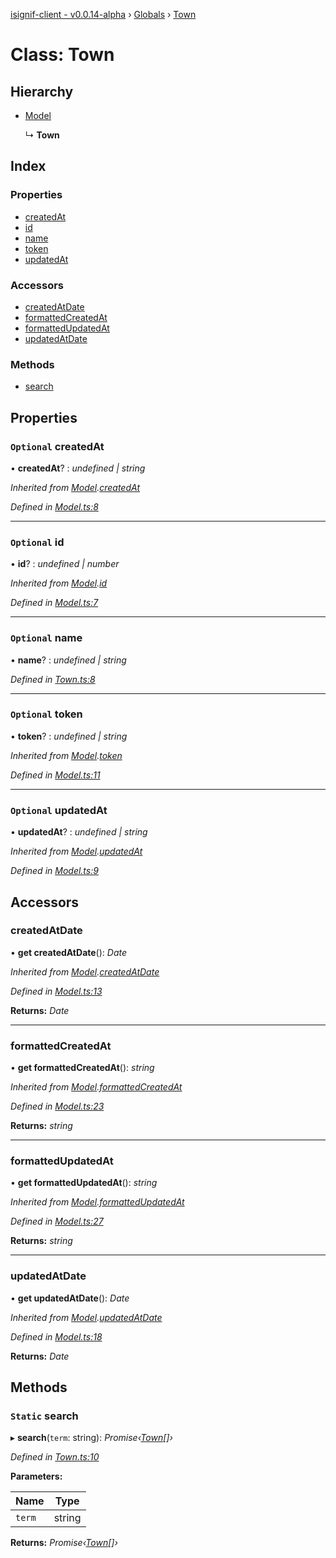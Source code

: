 [isignif-client - v0.0.14-alpha](../README.md) › [Globals](../globals.md) › [Town](town.md)

# Class: Town

## Hierarchy

* [Model](model.md)

  ↳ **Town**

## Index

### Properties

* [createdAt](town.md#optional-createdat)
* [id](town.md#optional-id)
* [name](town.md#optional-name)
* [token](town.md#optional-token)
* [updatedAt](town.md#optional-updatedat)

### Accessors

* [createdAtDate](town.md#createdatdate)
* [formattedCreatedAt](town.md#formattedcreatedat)
* [formattedUpdatedAt](town.md#formattedupdatedat)
* [updatedAtDate](town.md#updatedatdate)

### Methods

* [search](town.md#static-search)

## Properties

### `Optional` createdAt

• **createdAt**? : *undefined | string*

*Inherited from [Model](model.md).[createdAt](model.md#optional-createdat)*

*Defined in [Model.ts:8](https://github.com/isignif/isignif-client/blob/5251eb8/src/Model.ts#L8)*

___

### `Optional` id

• **id**? : *undefined | number*

*Inherited from [Model](model.md).[id](model.md#optional-id)*

*Defined in [Model.ts:7](https://github.com/isignif/isignif-client/blob/5251eb8/src/Model.ts#L7)*

___

### `Optional` name

• **name**? : *undefined | string*

*Defined in [Town.ts:8](https://github.com/isignif/isignif-client/blob/5251eb8/src/Town.ts#L8)*

___

### `Optional` token

• **token**? : *undefined | string*

*Inherited from [Model](model.md).[token](model.md#optional-token)*

*Defined in [Model.ts:11](https://github.com/isignif/isignif-client/blob/5251eb8/src/Model.ts#L11)*

___

### `Optional` updatedAt

• **updatedAt**? : *undefined | string*

*Inherited from [Model](model.md).[updatedAt](model.md#optional-updatedat)*

*Defined in [Model.ts:9](https://github.com/isignif/isignif-client/blob/5251eb8/src/Model.ts#L9)*

## Accessors

###  createdAtDate

• **get createdAtDate**(): *Date*

*Inherited from [Model](model.md).[createdAtDate](model.md#createdatdate)*

*Defined in [Model.ts:13](https://github.com/isignif/isignif-client/blob/5251eb8/src/Model.ts#L13)*

**Returns:** *Date*

___

###  formattedCreatedAt

• **get formattedCreatedAt**(): *string*

*Inherited from [Model](model.md).[formattedCreatedAt](model.md#formattedcreatedat)*

*Defined in [Model.ts:23](https://github.com/isignif/isignif-client/blob/5251eb8/src/Model.ts#L23)*

**Returns:** *string*

___

###  formattedUpdatedAt

• **get formattedUpdatedAt**(): *string*

*Inherited from [Model](model.md).[formattedUpdatedAt](model.md#formattedupdatedat)*

*Defined in [Model.ts:27](https://github.com/isignif/isignif-client/blob/5251eb8/src/Model.ts#L27)*

**Returns:** *string*

___

###  updatedAtDate

• **get updatedAtDate**(): *Date*

*Inherited from [Model](model.md).[updatedAtDate](model.md#updatedatdate)*

*Defined in [Model.ts:18](https://github.com/isignif/isignif-client/blob/5251eb8/src/Model.ts#L18)*

**Returns:** *Date*

## Methods

### `Static` search

▸ **search**(`term`: string): *Promise‹[Town](town.md)[]›*

*Defined in [Town.ts:10](https://github.com/isignif/isignif-client/blob/5251eb8/src/Town.ts#L10)*

**Parameters:**

Name | Type |
------ | ------ |
`term` | string |

**Returns:** *Promise‹[Town](town.md)[]›*
